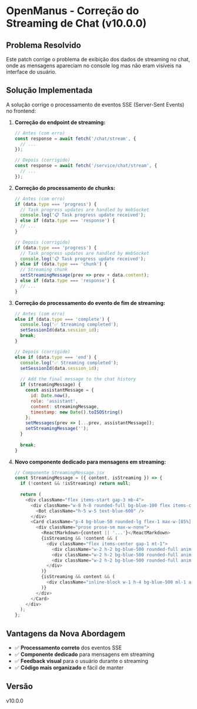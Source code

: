 # OpenManus - Correção do Streaming de Chat (v10.0.0)

## Problema Resolvido

Este patch corrige o problema de exibição dos dados de streaming no chat, onde as mensagens apareciam no console log mas não eram visíveis na interface do usuário.

## Solução Implementada

A solução corrige o processamento de eventos SSE (Server-Sent Events) no frontend:

1. **Correção do endpoint de streaming:**
   ```javascript
   // Antes (com erro)
   const response = await fetch('/chat/stream', {
     // ...
   });
   
   // Depois (corrigido)
   const response = await fetch('/service/chat/stream', {
     // ...
   });
   ```

2. **Correção do processamento de chunks:**
   ```javascript
   // Antes (com erro)
   if (data.type === 'progress') {
     // Task progress updates are handled by WebSocket
     console.log('📋 Task progress update received');
   } else if (data.type === 'response') {
     // ...
   }
   
   // Depois (corrigido)
   if (data.type === 'progress') {
     // Task progress updates are handled by WebSocket
     console.log('📋 Task progress update received');
   } else if (data.type === 'chunk') {
     // Streaming chunk
     setStreamingMessage(prev => prev + data.content);
   } else if (data.type === 'response') {
     // ...
   }
   ```

3. **Correção do processamento do evento de fim de streaming:**
   ```javascript
   // Antes (com erro)
   else if (data.type === 'complete') {
     console.log('✅ Streaming completed');
     setSessionId(data.session_id);
     break;
   }
   
   // Depois (corrigido)
   else if (data.type === 'end') {
     console.log('✅ Streaming completed');
     setSessionId(data.session_id);
     
     // Add the final message to the chat history
     if (streamingMessage) {
       const assistantMessage = {
         id: Date.now(),
         role: 'assistant',
         content: streamingMessage,
         timestamp: new Date().toISOString()
       };
       setMessages(prev => [...prev, assistantMessage]);
       setStreamingMessage('');
     }
     
     break;
   }
   ```

4. **Novo componente dedicado para mensagens em streaming:**
   ```javascript
   // Componente StreamingMessage.jsx
   const StreamingMessage = ({ content, isStreaming }) => {
     if (!content && !isStreaming) return null;
     
     return (
       <div className="flex items-start gap-3 mb-4">
         <div className="w-8 h-8 rounded-full bg-blue-100 flex items-center justify-center flex-shrink-0">
           <Bot className="h-5 w-5 text-blue-600" />
         </div>
         <Card className="p-4 bg-blue-50 rounded-lg flex-1 max-w-[85%]">
           <div className="prose prose-sm max-w-none">
             <ReactMarkdown>{content || '...'}</ReactMarkdown>
             {isStreaming && !content && (
               <div className="flex items-center gap-1 mt-1">
                 <div className="w-2 h-2 bg-blue-500 rounded-full animate-pulse"></div>
                 <div className="w-2 h-2 bg-blue-500 rounded-full animate-pulse delay-150"></div>
                 <div className="w-2 h-2 bg-blue-500 rounded-full animate-pulse delay-300"></div>
               </div>
             )}
             {isStreaming && content && (
               <div className="inline-block w-1 h-4 bg-blue-500 ml-1 animate-pulse"></div>
             )}
           </div>
         </Card>
       </div>
     );
   };
   ```

## Vantagens da Nova Abordagem

- ✅ **Processamento correto** dos eventos SSE
- ✅ **Componente dedicado** para mensagens em streaming
- ✅ **Feedback visual** para o usuário durante o streaming
- ✅ **Código mais organizado** e fácil de manter

## Versão

v10.0.0

